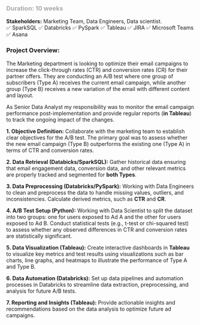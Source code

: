 ### <font style="color : darkgrey">Duration: 10 weeks</font> <br>
**Stakeholders:** Marketing Team, Data Engineers, Data scientist. <br>
✅ SparkSQL  ✅ Databricks ✅ PySpark  ✅ Tableau  ✅ JIRA  ✅ Microsoft Teams  ✅ Asana


  
### **Project Overview**:
  The Marketing department is looking to optimize their email campaigns to increase the click-through rates (CTR) and conversion rates (CR) for their partner offers. 
  They are conducting an A/B test where one group of subscribers (Type A) receives the current email campaign, while another group (Type B) receives a new variation 
  of the email with different content and layout.
  
  As Senior Data Analyst my responsibility was to monitor the email campaign performance post-implementation and provide regular reports (**in Tableau**) to track the ongoing impact of the changes.

**1. Objective Definition:** 
Collaborate with the marketing team to establish clear objectives for the A/B test. The primary goal was to assess whether the new email campaign (Type B) 
outperforms the existing one (Type A) in terms of CTR and conversion rates.

**2. Data Retrieval (Databicks/SparkSQL):** Gather historical data ensuring that email engagement data, conversion data, and other relevant metrics are properly tracked and segmented for **both Types**.

**3. Data Preprocessing (Databricks/PySpark):** Working with Data Engineers to clean and preprocess the data to handle missing values, outliers, and inconsistencies.
Calculate derived metrics, such as **CTR** and **CR**.

**4. A/B Test Setup (Python):** Working with Data Scientist to split the dataset into two groups: one for users exposed to Ad A and the other for users exposed to Ad B. Conduct statistical tests (e.g., t-test or chi-squared test) 
to assess whether any observed differences in CTR and conversion rates are statistically significant.

**5. Data Visualization (Tableau):** Create interactive dashboards in **Tableau** to visualize key metrics and test results using visualizations such as bar charts, line graphs, and heatmaps to illustrate 
the performance of Type A and Type B.

**6. Data Automation (Databricks):** Set up data pipelines and automation processes in Databricks to streamline data extraction, preprocessing, and analysis for future A/B tests.

**7. Reporting and Insights (Tableau):** Provide actionable insights and recommendations based on the data analysis to optimize future ad campaigns.












    
